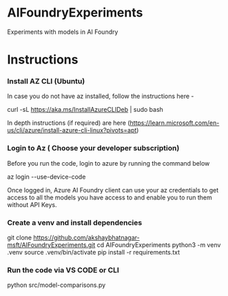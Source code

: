 # AIFoundryExperiments
Experiments with models in AI Foundry

# Instructions
### Install AZ CLI (Ubuntu)
In case you do not have az installed, follow the instructions here -

curl -sL https://aka.ms/InstallAzureCLIDeb | sudo bash

In depth instructions (if required) are here (https://learn.microsoft.com/en-us/cli/azure/install-azure-cli-linux?pivots=apt)

### Login to Az ( Choose your developer subscription)
Before you run the code, login to azure by running the command below

az login --use-device-code

Once logged in, Azure AI Foundry client can use your az credentials to get access to all the models you have access to and enable you to run them without API Keys.

### Create a venv and install dependencies

git clone https://github.com/akshaybhatnagar-msft/AIFoundryExperiments.git
cd AIFoundryExperiments
python3 -m venv .venv
source .venv/bin/activate
pip install -r requirements.txt

### Run the code via VS CODE or CLI
python src/model-comparisons.py




